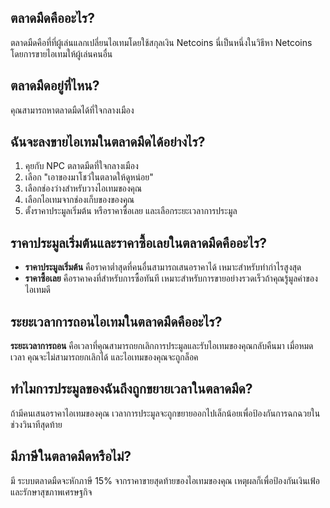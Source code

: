 ## ตลาดมืดคืออะไร?

ตลาดมืดคือที่ที่ผู้เล่นแลกเปลี่ยนไอเทมโดยใช้สกุลเงิน Netcoins นี่เป็นหนึ่งในวิธีหา Netcoins โดยการขายไอเทมให้ผู้เล่นคนอื่น

## ตลาดมืดอยู่ที่ไหน?

คุณสามารถหาตลาดมืดได้ที่ใจกลางเมือง

## ฉันจะลงขายไอเทมในตลาดมืดได้อย่างไร?

1.  คุยกับ NPC ตลาดมืดที่ใจกลางเมือง
2.  เลือก "เอาของมาโชว์ในตลาดให้ดูหน่อย"
3.  เลือกช่องว่างสำหรับวางไอเทมของคุณ
4.  เลือกไอเทมจากช่องเก็บของของคุณ
5.  ตั้งราคาประมูลเริ่มต้น หรือราคาซื้อเลย และเลือกระยะเวลาการประมูล

## ราคาประมูลเริ่มต้นและราคาซื้อเลยในตลาดมืดคืออะไร?

- **ราคาประมูลเริ่มต้น** คือราคาต่ำสุดที่คนอื่นสามารถเสนอราคาได้ เหมาะสำหรับทำกำไรสูงสุด
- **ราคาซื้อเลย** คือราคาคงที่สำหรับการซื้อทันที เหมาะสำหรับการขายอย่างรวดเร็วถ้าคุณรู้มูลค่าของไอเทมดี

## ระยะเวลาการถอนไอเทมในตลาดมืดคืออะไร?

**ระยะเวลาการถอน** คือเวลาที่คุณสามารถยกเลิกการประมูลและรับไอเทมของคุณกลับคืนมา เมื่อหมดเวลา คุณจะไม่สามารถยกเลิกได้ และไอเทมของคุณจะถูกล็อค

## ทำไมการประมูลของฉันถึงถูกขยายเวลาในตลาดมืด?

ถ้ามีคนเสนอราคาไอเทมของคุณ เวลาการประมูลจะถูกขยายออกไปเล็กน้อยเพื่อป้องกันการฉกฉวยในช่วงวินาทีสุดท้าย

## มีภาษีในตลาดมืดหรือไม่?

มี ระบบตลาดมืดจะหักภาษี 15% จากราคาขายสุดท้ายของไอเทมของคุณ เหตุผลก็เพื่อป้องกันเงินเฟ้อและรักษาสุขภาพเศรษฐกิจ
